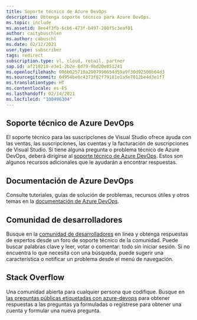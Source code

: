 ```yaml
---
title: Soporte técnico de Azure DevOps
description: Obtenga soporte técnico para Azure DevOps.
ms.topic: include
ms.assetid: 8ee4f3fb-6cb6-473f-b497-208f5c3eaf01
author: caitybuschlen
ms.author: cabuschl
ms.date: 02/12/2021
user.type: subscriber
tags: redirect
subscription.type: vl, cloud, retail, partner
sap.id: af210210-e3e1-2b2e-8d79-9bd20e851241
ms.openlocfilehash: 096b025710a2907996654d59a9f30d92500b64d3
ms.sourcegitcommit: 04954be0c4373f82f79181e1a5e7812be4d3e1f7
ms.translationtype: HT
ms.contentlocale: es-ES
ms.lasthandoff: 02/14/2021
ms.locfileid: "100496304"
---
```

## <a name="azure-devops-technical-support"></a>Soporte técnico de Azure DevOps  

El soporte técnico para las suscripciones de Visual Studio ofrece ayuda con las ventas, las suscripciones, las cuentas y la facturación de suscripciones de Visual Studio. Si tiene alguna pregunta o problema técnico de Azure DevOps, deberá dirigirse al [soporte técnico de Azure DevOps](https://azure.microsoft.com/support/devops/). Estos son algunos recursos adicionales que le ayudarán a encontrar respuestas.

## <a name="azure-devops-documentation"></a>Documentación de Azure DevOps 

Consulte tutoriales, guías de solución de problemas, recursos útiles y otros temas en la [documentación de Azure DevOps](https://docs.microsoft.com/azure/devops/?view=azure-devops).

## <a name="developer-community"></a>Comunidad de desarrolladores

Busque en la [comunidad de desarrolladores](https://developercommunity.visualstudio.com/spaces/21/index.html) en línea y obtenga respuestas de expertos desde un foro de soporte técnico de la comunidad. Puede buscar palabras clave y leer, votar o comentar: todo sin iniciar sesión. Si no encuentra lo que necesita con una búsqueda, puede sugerir una característica o notificar un problema desde el menú de navegación. 

## <a name="stack-overflow"></a>Stack Overflow

Una comunidad abierta para cualquier persona que codifique. Busque en [las preguntas públicas etiquetadas con azure-devops](https://stackoverflow.com/questions/tagged/azure-devops?tab=Newest) para obtener respuestas a las preguntas ya formuladas o regístrese para obtener una cuenta y formular una nueva pregunta. 

